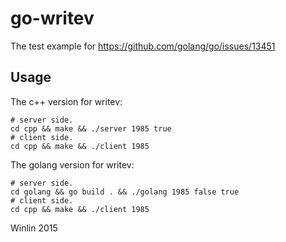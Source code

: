 # go-writev
The test example for https://github.com/golang/go/issues/13451

## Usage

The c++ version for writev:
```
# server side.
cd cpp && make && ./server 1985 true
# client side.
cd cpp && make && ./client 1985
```

The golang version for writev:
```
# server side.
cd golang && go build . && ./golang 1985 false true
# client side.
cd cpp && make && ./client 1985
```

Winlin 2015
